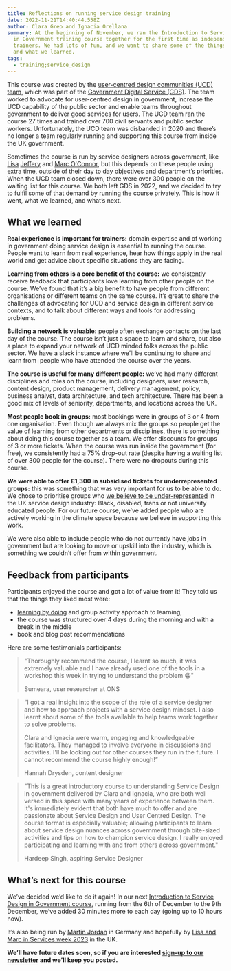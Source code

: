 ```yaml
---
title: Reflections on running service design training
date: 2022-11-21T14:40:44.558Z
author: Clara Greo and Ignacia Orellana
summary: At the beginning of November, we ran the Introduction to Service Design
  in Government training course together for the first time as independent
  trainers. We had lots of fun, and we want to share some of the things we tried
  and what we learned.
tags:
  - training;service_design
---
```

This course was created by the [user-centred design communities (UCD) team](https://designnotes.blog.gov.uk/2021/04/01/reflections-on-the-user-centred-design-communities-team/), which was part of the [Government Digital Service (GDS)](https://www.gov.uk/government/organisations/government-digital-service/about). The team worked to advocate for user-centred design in government, increase the UCD capability of the public sector and enable teams throughout government to deliver good services for users. The UCD team ran the course 27 times and trained over 700 civil servants and public sector workers. Unfortunately, the UCD team was disbanded in 2020 and there’s no longer a team regularly running and supporting this course from inside the UK government.  



Sometimes the course is run by service designers across government, like [Lisa](https://twitter.com/lisajjeffery) [Jeffery](http://mastodon.me.uk/@lisajeffery) and [Marc O'Connor](https://twitter.com/MarcOConnor21), but this depends on these people using extra time, outside of their day to day objectives and department’s priorities. When the UCD team closed down, there were over 300 people on the waiting list for this course. We both left GDS in 2022, and we decided to try to fulfil some of that demand by running the course privately. This is how it went, what we learned, and what’s next.



## What we learned 



**Real experience is important for trainers:** domain expertise and of working in government doing service design is essential to running the course. People want to learn from real experience, hear how things apply in the real world and get advice about specific situations they are facing. 



**Learning from others is a core benefit of the course:** we consistently receive feedback that participants love learning from other people on the course. We’ve found that it’s a big benefit to have people from different organisations or different teams on the same course. It’s great to share the challenges of advocating for UCD and service design in different service contexts, and to talk about different ways and tools for addressing problems. 



**Building a network is valuable:** people often exchange contacts on the last day of the course. The course isn’t just a space to learn and share, but also a place to expand your network of UCD minded folks across the public sector. We have a slack instance where we’ll be continuing to share and learn from  people who have attended the course over the years. 



**The course is useful for many different people:** we’ve had many different disciplines and roles on the course, including designers, user research, content design, product management, delivery management, policy, business analyst, data architecture, and tech architecture. There has been a good mix of levels of seniority, departments, and locations across the UK.



**Most people book in groups:** most bookings were in groups of 3 or 4 from one organisation. Even though we always mix the groups so people get the value of learning from other departments or disciplines, there is something about doing this course together as a team. We offer discounts for groups of 3 or more tickets. When the course was run inside the government (for free), we consistently had a 75% drop-out rate (despite having a waiting list of over 300 people for the course). There were no dropouts during this course.



**We were able to offer £1,300 in subsidised tickets for underrepresented groups:** this was something that was very important for us to be able to do. We chose to prioritise groups who [we believe to be under-represented](https://designnotes.blog.gov.uk/2020/01/25/what-a-demographics-survey-told-us-about-the-diversity-of-our-design-team/) in the UK service design industry: Black, disabled, trans or not university educated people. For our future course, we’ve added people who are actively working in the climate space because we believe in supporting this work.



We were also able to include people who do not currently have jobs in government but are looking to move or upskill into the industry, which is something we couldn’t offer from within government. 



## Feedback from participants



Participants enjoyed the course and got a lot of value from it! They told us that the things they liked most were:

* [learning by doing](https://designnotes.blog.gov.uk/2018/03/20/making-design-training-better/) and group activity approach to learning, 
* the course was structured over 4 days during the morning and with a break in the middle
* book and blog post recommendations



Here are some testimonials participants:

> "Thoroughly recommend the course, I learnt so much, it was extremely valuable and I have already used one of the tools in a workshop this week in trying to understand the problem 😀"
>
> Sumeara, user researcher at ONS



> “I got a real insight into the scope of the role of a service designer and how to approach projects with a service design mindset. I also learnt about some of the tools available to help teams work together to solve problems.
>
> Clara and Ignacia were warm, engaging and knowledgeable facilitators. They managed to involve everyone in discussions and activities. I'll be looking out for other courses they run in the future. I cannot recommend the course highly enough!” 
>
> Hannah Drysden, content designer



> "This is a great introductory course to understanding Service Design in government delivered by Clara and Ignacia, who are both well versed in this space with many years of experience between them. It's immediately evident that both have much to offer and are passionate about Service Design and User Centred Design. The course format is especially valuable; allowing participants to learn about service design nuances across government through bite-sized activities and tips on how to champion service design. I really enjoyed participating and learning with and from others across government."
>
> Hardeep Singh, aspiring Service Designer



## What’s next for this course



We’ve decided we’d like to do it again! In our next [Introduction to Service Design in Government course](https://ignaciaorellana.com/training/), running from the 6th of December to the 9th December, we’ve added 30 minutes more to each day (going up to 10 hours now). 



It’s also being run by [Martin Jordan](https://twitter.com/Martin_Jordan) in Germany and hopefully by [Lisa and Marc in Services week 2023](https://twitter.com/ImHuYorks/status/1585600996557873152) in the UK. 



**We’ll have future dates soon, so if you are interested [sign-up to our newsletter](https://buttondown.email/ucdtraining) and we’ll keep you posted.**